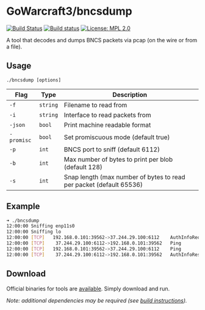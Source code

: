 GoWarcraft3/bncsdump
===========
[![Build Status](https://travis-ci.org/nielsAD/gowarcraft3.svg?branch=master)](https://travis-ci.org/nielsAD/gowarcraft3)
[![Build status](https://ci.appveyor.com/api/projects/status/a5cecrpfo0pe14ux/branch/master?svg=true)](https://ci.appveyor.com/project/nielsAD/gowarcraft3)
[![License: MPL 2.0](https://img.shields.io/badge/License-MPL%202.0-brightgreen.svg)](https://opensource.org/licenses/MPL-2.0)

A tool that decodes and dumps BNCS packets via pcap (on the wire or from a file).

Usage
-----

`./bncsdump [options]`

|   Flag   |  Type  | Description |
|----------|--------|-------------|
|`-f`      |`string`|Filename to read from|
|`-i`      |`string`|Interface to read packets from|
|`-json`   |`bool`  |Print machine readable format|
|`-promisc`|`bool`  |Set promiscuous mode (default true)|
|`-p`      |`int`   |BNCS port to sniff (default 6112)|
|`-b`      |`int`   |Max number of bytes to print per blob  (default 128)|
|`-s`      |`int`   |Snap length (max number of bytes to read per packet (default 65536)|

Example
-------

```bash
➜ ./bncsdump
12:00:00 Sniffing enp11s0
12:00:00 Sniffing lo
12:00:00 [TCP]   192.168.0.101:39562->37.244.29.100:6112    AuthInfoReq    {PlatformCode:IX86 GameVersion:{Product:W3XP Version:29} LanguageCode:enUS LocalIP:192.168.0.101 TimeZoneBias:4294967176 MpqLocaleID:1033 UserLanguageID:1033 CountryAbbreviation:USA Country:United States}
12:00:00 [TCP]    37.244.29.100:6112->192.168.0.101:39562   Ping           {Payload:672995397}
12:00:00 [TCP]   192.168.0.101:39562->37.244.29.100:6112    Ping           {Payload:672995397}
12:00:00 [TCP]    37.244.29.100:6112->192.168.0.101:39562   AuthInfoResp   {ServerToken:1693987612 Unknown1:2635 MpqFileTime:131088735080000000 MpqFileName:ver-IX86-4.mpq ValueString:A=156513096 B=2831108732 C=3097134736 4 A=A-S B=B^C C=C^A A=A^B ServerSignature:[...]}
```

Download
--------

Official binaries for tools are [available](https://github.com/nielsAD/gowarcraft3/releases/latest). Simply download and run.

_Note: additional dependencies may be required (see [build instructions](/README.md#build))._

